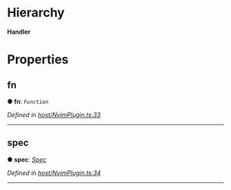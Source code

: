 

# Hierarchy

**Handler**

# Properties

<a id="fn"></a>

##  fn

**● fn**: *`Function`*

*Defined in [host/NvimPlugin.ts:33](https://github.com/neovim/node-client/blob/97a65c6/src/host/NvimPlugin.ts#L33)*

___
<a id="spec"></a>

##  spec

**● spec**: *[Spec](../modules/_types_spec_.md#spec)*

*Defined in [host/NvimPlugin.ts:34](https://github.com/neovim/node-client/blob/97a65c6/src/host/NvimPlugin.ts#L34)*

___

